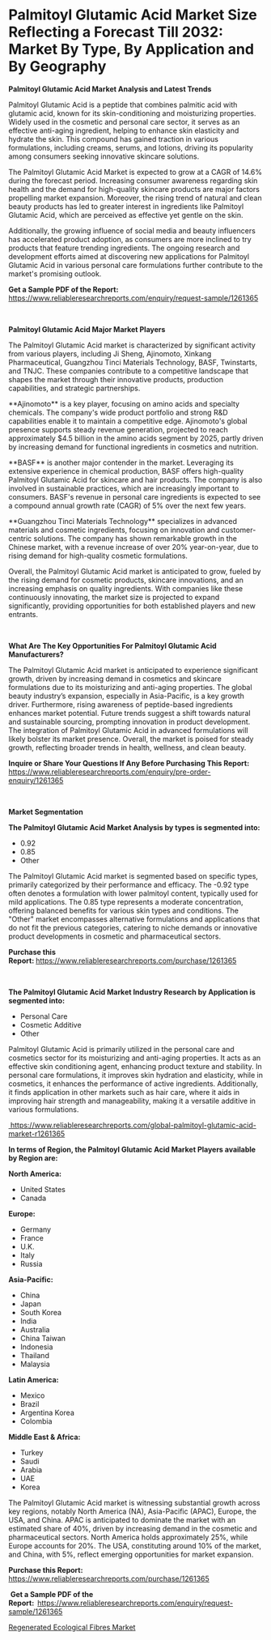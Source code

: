 <p><h1>Palmitoyl Glutamic Acid Market Size Reflecting a Forecast Till 2032: Market By Type, By Application and By Geography</h1></p><p><strong>Palmitoyl Glutamic Acid Market Analysis and Latest Trends</strong></p>
<p><p>Palmitoyl Glutamic Acid is a peptide that combines palmitic acid with glutamic acid, known for its skin-conditioning and moisturizing properties. Widely used in the cosmetic and personal care sector, it serves as an effective anti-aging ingredient, helping to enhance skin elasticity and hydrate the skin. This compound has gained traction in various formulations, including creams, serums, and lotions, driving its popularity among consumers seeking innovative skincare solutions.</p><p>The Palmitoyl Glutamic Acid Market is expected to grow at a CAGR of 14.6% during the forecast period. Increasing consumer awareness regarding skin health and the demand for high-quality skincare products are major factors propelling market expansion. Moreover, the rising trend of natural and clean beauty products has led to greater interest in ingredients like Palmitoyl Glutamic Acid, which are perceived as effective yet gentle on the skin.</p><p>Additionally, the growing influence of social media and beauty influencers has accelerated product adoption, as consumers are more inclined to try products that feature trending ingredients. The ongoing research and development efforts aimed at discovering new applications for Palmitoyl Glutamic Acid in various personal care formulations further contribute to the market's promising outlook.</p></p>
<p><strong>Get a Sample PDF of the Report:&nbsp;</strong> <a href="https://www.reliableresearchreports.com/enquiry/request-sample/1261365?utm_campaign=2230&utm_medium=2&utm_source=Github&utm_content=ia&utm_term=03042025&utm_id=palmitoyl-glutamic-acid">https://www.reliableresearchreports.com/enquiry/request-sample/1261365</a></p>
<p>&nbsp;</p>
<p><strong>Palmitoyl Glutamic Acid Major Market Players</strong></p>
<p><p>The Palmitoyl Glutamic Acid market is characterized by significant activity from various players, including Ji Sheng, Ajinomoto, Xinkang Pharmaceutical, Guangzhou Tinci Materials Technology, BASF, Twinstarts, and TNJC. These companies contribute to a competitive landscape that shapes the market through their innovative products, production capabilities, and strategic partnerships.</p><p>**Ajinomoto** is a key player, focusing on amino acids and specialty chemicals. The company's wide product portfolio and strong R&D capabilities enable it to maintain a competitive edge. Ajinomoto's global presence supports steady revenue generation, projected to reach approximately $4.5 billion in the amino acids segment by 2025, partly driven by increasing demand for functional ingredients in cosmetics and nutrition.</p><p>**BASF** is another major contender in the market. Leveraging its extensive experience in chemical production, BASF offers high-quality Palmitoyl Glutamic Acid for skincare and hair products. The company is also involved in sustainable practices, which are increasingly important to consumers. BASF's revenue in personal care ingredients is expected to see a compound annual growth rate (CAGR) of 5% over the next few years.</p><p>**Guangzhou Tinci Materials Technology** specializes in advanced materials and cosmetic ingredients, focusing on innovation and customer-centric solutions. The company has shown remarkable growth in the Chinese market, with a revenue increase of over 20% year-on-year, due to rising demand for high-quality cosmetic formulations.</p><p>Overall, the Palmitoyl Glutamic Acid market is anticipated to grow, fueled by the rising demand for cosmetic products, skincare innovations, and an increasing emphasis on quality ingredients. With companies like these continuously innovating, the market size is projected to expand significantly, providing opportunities for both established players and new entrants.</p></p>
<p>&nbsp;</p>
<p><strong>What Are The Key Opportunities For Palmitoyl Glutamic Acid Manufacturers?</strong></p>
<p><p>The Palmitoyl Glutamic Acid market is anticipated to experience significant growth, driven by increasing demand in cosmetics and skincare formulations due to its moisturizing and anti-aging properties. The global beauty industry’s expansion, especially in Asia-Pacific, is a key growth driver. Furthermore, rising awareness of peptide-based ingredients enhances market potential. Future trends suggest a shift towards natural and sustainable sourcing, prompting innovation in product development. The integration of Palmitoyl Glutamic Acid in advanced formulations will likely bolster its market presence. Overall, the market is poised for steady growth, reflecting broader trends in health, wellness, and clean beauty.</p></p>
<p><strong>Inquire or Share Your Questions If Any Before Purchasing This Report:</strong> <a href="https://www.reliableresearchreports.com/enquiry/pre-order-enquiry/1261365?utm_campaign=2230&utm_medium=2&utm_source=Github&utm_content=ia&utm_term=03042025&utm_id=palmitoyl-glutamic-acid">https://www.reliableresearchreports.com/enquiry/pre-order-enquiry/1261365</a></p>
<p>&nbsp;</p>
<p><strong>Market Segmentation</strong></p>
<p><strong>The Palmitoyl Glutamic Acid Market Analysis by types is segmented into:</strong></p>
<p><ul><li>0.92</li><li>0.85</li><li>Other</li></ul></p>
<p><p>The Palmitoyl Glutamic Acid market is segmented based on specific types, primarily categorized by their performance and efficacy. The -0.92 type often denotes a formulation with lower palmitoyl content, typically used for mild applications. The 0.85 type represents a moderate concentration, offering balanced benefits for various skin types and conditions. The "Other" market encompasses alternative formulations and applications that do not fit the previous categories, catering to niche demands or innovative product developments in cosmetic and pharmaceutical sectors.</p></p>
<p><strong>Purchase this Report:&nbsp;</strong><a href="https://www.reliableresearchreports.com/purchase/1261365?utm_campaign=2230&utm_medium=2&utm_source=Github&utm_content=ia&utm_term=03042025&utm_id=palmitoyl-glutamic-acid">https://www.reliableresearchreports.com/purchase/1261365</a></p>
<p>&nbsp;</p>
<p><strong>The Palmitoyl Glutamic Acid Market Industry Research by Application is segmented into:</strong></p>
<p><ul><li>Personal Care</li><li>Cosmetic Additive</li><li>Other</li></ul></p>
<p><p>Palmitoyl Glutamic Acid is primarily utilized in the personal care and cosmetics sector for its moisturizing and anti-aging properties. It acts as an effective skin conditioning agent, enhancing product texture and stability. In personal care formulations, it improves skin hydration and elasticity, while in cosmetics, it enhances the performance of active ingredients. Additionally, it finds application in other markets such as hair care, where it aids in improving hair strength and manageability, making it a versatile additive in various formulations.</p></p>
<p><a href="https://www.reliableresearchreports.com/global-palmitoyl-glutamic-acid-market-r1261365?utm_campaign=2230&utm_medium=2&utm_source=Github&utm_content=ia&utm_term=03042025&utm_id=palmitoyl-glutamic-acid">&nbsp;https://www.reliableresearchreports.com/global-palmitoyl-glutamic-acid-market-r1261365</a></p>
<p><strong>In terms of Region, the Palmitoyl Glutamic Acid Market Players available by Region are:</strong></p>
<p>
    <p> <strong> North America: </strong>
        <ul>
            <li>United States</li>
            <li>Canada</li>
        </ul>
        </p> 
    <p> <strong> Europe: </strong>
        <ul>
            <li>Germany</li>
            <li>France</li>
            <li>U.K.</li>
            <li>Italy</li>
            <li>Russia</li>
        </ul>
        </p> 
    <p> <strong> Asia-Pacific: </strong>
        <ul>
            <li>China</li>
            <li>Japan</li>
            <li>South Korea</li>
            <li>India</li>
            <li>Australia</li>
            <li>China Taiwan</li>
            <li>Indonesia</li>
            <li>Thailand</li>
            <li>Malaysia</li>
        </ul>
        </p> 
    <p> <strong> Latin America: </strong>
        <ul>
            <li>Mexico</li>
            <li>Brazil</li>
            <li>Argentina Korea</li>
            <li>Colombia</li>
        </ul>
        </p> 
    <p> <strong> Middle East & Africa: </strong>
        <ul>
            <li>Turkey</li>
            <li>Saudi</li>
            <li>Arabia</li>
            <li>UAE</li>
            <li>Korea</li>
        </ul>
    </p>
    </p>
<p><p>The Palmitoyl Glutamic Acid market is witnessing substantial growth across key regions, notably North America (NA), Asia-Pacific (APAC), Europe, the USA, and China. APAC is anticipated to dominate the market with an estimated share of 40%, driven by increasing demand in the cosmetic and pharmaceutical sectors. North America holds approximately 25%, while Europe accounts for 20%. The USA, constituting around 10% of the market, and China, with 5%, reflect emerging opportunities for market expansion.</p></p>
<p><strong>Purchase this Report: </strong><a href="https://www.reliableresearchreports.com/purchase/1261365?utm_campaign=2230&utm_medium=2&utm_source=Github&utm_content=ia&utm_term=03042025&utm_id=palmitoyl-glutamic-acid">https://www.reliableresearchreports.com/purchase/1261365</a></p>
<p>&nbsp;<strong>Get a Sample PDF of the Report:&nbsp;&nbsp;</strong><a href="https://www.reliableresearchreports.com/enquiry/request-sample/1261365?utm_campaign=2230&utm_medium=2&utm_source=Github&utm_content=ia&utm_term=03042025&utm_id=palmitoyl-glutamic-acid">https://www.reliableresearchreports.com/enquiry/request-sample/1261365</a></p>
<p><strong></strong></p>
<p><p><a href="https://github.com/arionmp/Market-Research-Report-List-5/blob/main/regenerated-ecological-fibres-market.md?utm_campaign=2230&utm_medium=2&utm_source=Github&utm_content=ia&utm_term=03042025&utm_id=palmitoyl-glutamic-acid">Regenerated Ecological Fibres Market</a></p></p>